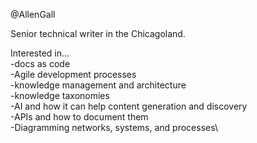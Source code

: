 @AllenGall

Senior technical writer in the Chicagoland.  

Interested in...\
-docs as code\
-Agile development processes\
-knowledge management and architecture\
-knowledge taxonomies\
-AI and how it can help content generation and discovery\
-APIs and how to document them\
-Diagramming networks, systems, and processes\

